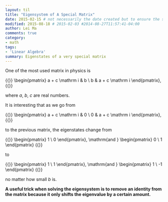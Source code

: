 ```yaml
---
layout: til
title: "Eigensystem of A Special Matrix"
date: 2015-02-15 # not necessarily the date created but to ensure the sorting of posts
modified: 2015-08-18 # 2015-02-03 #2014-08-27T11:57:41-04:00
author: Lei Ma
comments: true
category:
- math
tags:
- 'Linear Algebra'
summary: Eigenstates of a very special matrix
---
```




One of the most used matrix in physics is

{{<m>}}
\begin{pmatrix}
a + c \mathrm i & b \\
b & a + c \mathrm i
\end{pmatrix},
{{</m>}}

where $a$, $b$, $c$ are real numbers.

It is interesting that as we go from

{{<m>}}
\begin{pmatrix}
a + c \mathrm i & 0 \\
0 & a + c \mathrm i
\end{pmatrix},
{{</m>}}

to the previous matrix, the eigenstates change from

{{<m>}}
\begin{pmatrix}
1 \\
0
\end{pmatrix}, \mathrm{and } \begin{pmatrix}
0 \\
1
\end{pmatrix}
{{</m>}}

to

{{<m>}}
\begin{pmatrix}
1 \\
1
\end{pmatrix}, \mathrm{and } \begin{pmatrix}
1 \\
-1
\end{pmatrix}
{{</m>}}

no matter how small $b$ is.


**A useful trick when solving the eigensystem is to remove an identity from the matrix because it only shifts the eigenvalue by a certain amount.**
